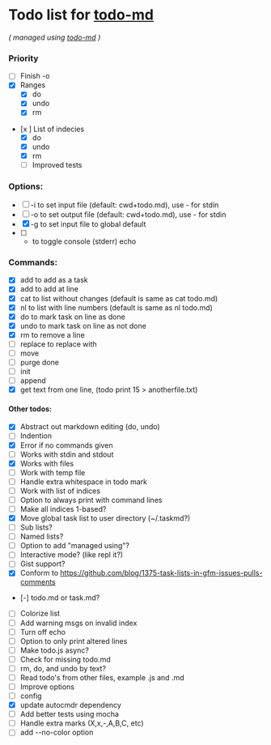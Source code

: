 # Todo list for [todo-md](https://github.com/Hypercubed/todo-md)

_\( managed using [todo-md](https://github.com/Hypercubed/todo-md) \)_

### Priority
- [ ] Finish -o
- [x] Ranges
  - [x] do
  - [x] undo
  - [x] rm
- [x ] List of indecies
  - [x] do
  - [x] undo
  - [x] rm
  - [ ] Improved tests

### Options:

- [ ] -i to set input file (default: cwd+todo.md), use - for stdin
- [ ] -o to set output file (default: cwd+todo.md), use - for stdin
- [x] -g to set input file to global default
- [ ] -  to toggle console (stderr) echo

### Commands:

- [x] add <string> to add <string> as a task
- [x] add <string> <line> to add <string> at line <line>
- [x] cat to list without changes (default is same as cat todo.md)
- [x] nl to list with line numbers (default is same as nl todo.md)
- [x] do <line> to mark task on line <line> as done
- [x] undo <line> to mark task on line <line> as not done
- [x] rm <line> to remove a line
- [ ] replace <string> <line> to replace <line> with <string>
- [ ] move
- [ ] purge done
- [ ] init
- [ ] append
- [x] get text from one line, (todo print 15 > anotherfile.txt)

#### Other todos:

- [x] Abstract out markdown editing (do, undo)
- [ ] Indention
- [x] Error if no commands given
- [ ] Works with stdin and stdout
- [x] Works with files
- [ ] Work with temp file
- [ ] Handle extra whitespace in todo mark
- [ ] Work with list of indices
- [ ] Option to always print with command lines
- [ ] Make all indices 1-based?
- [x] Move global task list to user directory (~/.taskmd?)
- [ ] Sub lists?
- [ ] Named lists?
- [ ] Option to add "managed using"?
- [ ] Interactive mode?  (like repl it?)
- [ ] Gist support?
- [x] Conform to https://github.com/blog/1375-task-lists-in-gfm-issues-pulls-comments
- [-] todo.md or task.md?
- [ ] Colorize list
- [ ] Add warning msgs on invalid index
- [ ] Turn off echo
- [ ] Option to only print altered lines
- [ ] Make todo.js async?
- [ ] Check for missing todo.md
- [ ] rm, do, and undo by text?
- [ ] Read todo's from other files, example .js and .md
- [ ] Improve options
- [ ] config
- [x] update autocmdr dependency
- [ ] Add better tests using mocha
- [ ] Handle extra marks (X,x,-,A,B,C, etc)
- [ ] add --no-color option
